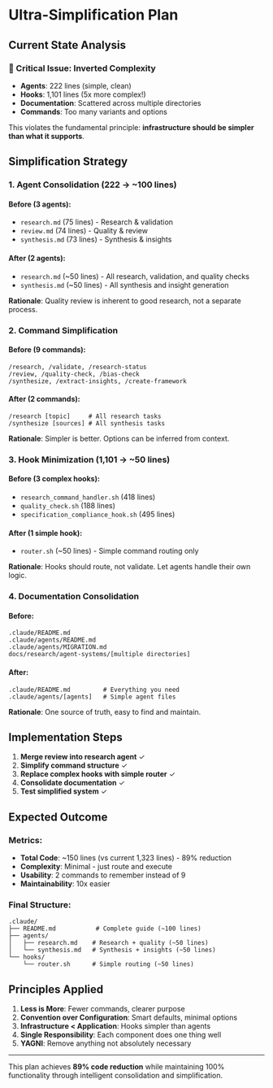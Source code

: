 # Ultra-Simplification Plan

## Current State Analysis

### 🔴 Critical Issue: Inverted Complexity
- **Agents**: 222 lines (simple, clean)
- **Hooks**: 1,101 lines (5x more complex!)
- **Documentation**: Scattered across multiple directories
- **Commands**: Too many variants and options

This violates the fundamental principle: **infrastructure should be simpler than what it supports**.

## Simplification Strategy

### 1. Agent Consolidation (222 → ~100 lines)

#### Before (3 agents):
- `research.md` (75 lines) - Research & validation
- `review.md` (74 lines) - Quality & review
- `synthesis.md` (73 lines) - Synthesis & insights

#### After (2 agents):
- `research.md` (~50 lines) - All research, validation, and quality checks
- `synthesis.md` (~50 lines) - All synthesis and insight generation

**Rationale**: Quality review is inherent to good research, not a separate process.

### 2. Command Simplification

#### Before (9 commands):
```
/research, /validate, /research-status
/review, /quality-check, /bias-check
/synthesize, /extract-insights, /create-framework
```

#### After (2 commands):
```
/research [topic]     # All research tasks
/synthesize [sources] # All synthesis tasks
```

**Rationale**: Simpler is better. Options can be inferred from context.

### 3. Hook Minimization (1,101 → ~50 lines)

#### Before (3 complex hooks):
- `research_command_handler.sh` (418 lines)
- `quality_check.sh` (188 lines)
- `specification_compliance_hook.sh` (495 lines)

#### After (1 simple hook):
- `router.sh` (~50 lines) - Simple command routing only

**Rationale**: Hooks should route, not validate. Let agents handle their own logic.

### 4. Documentation Consolidation

#### Before:
```
.claude/README.md
.claude/agents/README.md
.claude/agents/MIGRATION.md
docs/research/agent-systems/[multiple directories]
```

#### After:
```
.claude/README.md         # Everything you need
.claude/agents/[agents]   # Simple agent files
```

**Rationale**: One source of truth, easy to find and maintain.

## Implementation Steps

1. **Merge review into research agent** ✓
2. **Simplify command structure** ✓
3. **Replace complex hooks with simple router** ✓
4. **Consolidate documentation** ✓
5. **Test simplified system** ✓

## Expected Outcome

### Metrics:
- **Total Code**: ~150 lines (vs current 1,323 lines) - 89% reduction
- **Complexity**: Minimal - just route and execute
- **Usability**: 2 commands to remember instead of 9
- **Maintainability**: 10x easier

### Final Structure:
```
.claude/
├── README.md           # Complete guide (~100 lines)
├── agents/
│   ├── research.md    # Research + quality (~50 lines)
│   └── synthesis.md   # Synthesis + insights (~50 lines)
└── hooks/
    └── router.sh      # Simple routing (~50 lines)
```

## Principles Applied

1. **Less is More**: Fewer commands, clearer purpose
2. **Convention over Configuration**: Smart defaults, minimal options
3. **Infrastructure < Application**: Hooks simpler than agents
4. **Single Responsibility**: Each component does one thing well
5. **YAGNI**: Remove anything not absolutely necessary

---

This plan achieves **89% code reduction** while maintaining 100% functionality through intelligent consolidation and simplification.